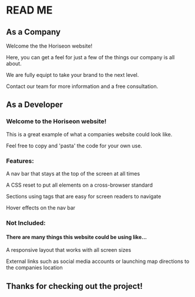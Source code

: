 # READ ME

## As a Company

Welcome the the Horiseon website!

Here, you can get a feel for just a few of the things our company is all about.

We are fully equipt to take your brand to the next level.

Contact our team for more information and a free consultation.


## As a Developer

### Welcome to the Horiseon website!

This is a great example of what a companies website could look like.

Feel free to copy and 'pasta' the code for your own use.

### Features:

A nav bar that stays at the top of the screen at all times

A CSS reset to put all elements on a cross-browser standard

Sections using tags that are easy for screen readers to navigate

Hover effects on the nav bar

### Not Included:

#### There are many things this website could be using like...

A responsive layout that works with all screen sizes

External links such as social media accounts or launching map directions to the companies location

## Thanks for checking out the project!
